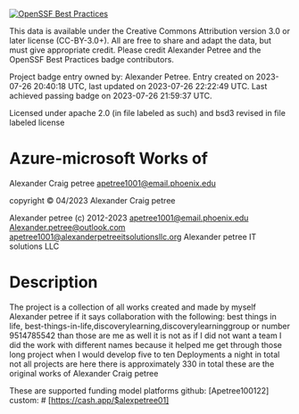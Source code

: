 [![OpenSSF Best Practices](https://bestpractices.coreinfrastructure.org/projects/7669/badge)](https://bestpractices.coreinfrastructure.org/projects/7669)


This data is available under the Creative Commons Attribution version 3.0 or later license (CC-BY-3.0+). All are free to share and adapt the data, but must give appropriate credit. Please credit Alexander Petree and the OpenSSF Best Practices badge contributors.

Project badge entry owned by: Alexander Petree.
Entry created on 2023-07-26 20:40:18 UTC, last updated on 2023-07-26 22:22:49 UTC. Last achieved passing badge on 2023-07-26 21:59:37 UTC.


Licensed under apache 2.0 (in file labeled as such) 
and bsd3 
revised in file labeled license 


# Azure-microsoft Works of 
Alexander Craig petree 
<apetree1001@email.phoenix.edu>

copyright ©️ 04/2023 Alexander Craig petree 



Alexander petree (c) 2012-2023 apetree1001@email.phoenix.edu Alexander.petree@outlook.com apetree1001@alexanderpetreeitsolutionsllc.org Alexander petree IT solutions LLC

# Description 
The project is a collection of all works created and made by myself Alexander petree if it says collaboration with the following: best things in life, best-things-in-life,discoverylearning,discoverylearninggroup or number 9514785542 than those are me as well it is not as if I did not want a team I did the work with different names because it helped me get through those long project when I would develop five to ten Deployments a night in total not all projects are here there is approximately 330 in total
 these are the original works of Alexander 
 Craig petree 

These are supported funding model platforms
github: [Apetree100122]
custom: # [https://cash.app/$alexpetree01]

